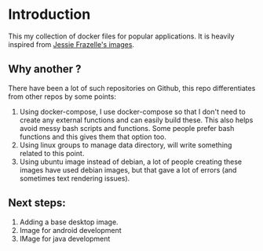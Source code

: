 # Introduction

This my collection of docker files for popular applications. It is heavily inspired from [Jessie Frazelle's images](https://github.com/jessfraz/dockerfiles).

## Why another ?
There have been a lot of such repositories on Github, this repo differentiates from other repos by some points:
1. Using docker-compose, I use docker-compose so that I don't need to create any external functions and can easily build these. This also helps avoid messy bash scripts and functions. Some people prefer bash functions and this gives them that option too.
2. Using linux groups to manage data directory, will write something related to this point.
3. Using ubuntu image instead of debian, a lot of people creating these images have used debian images, but that gave a lot of errors (and sometimes text rendering issues).

## Next steps:
1. Adding a base desktop image.
2. Image for android development
3. IMage for java development
